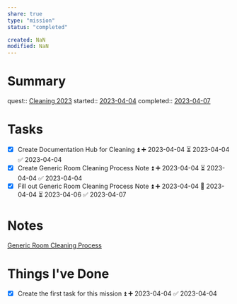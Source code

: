 ```yaml
---
share: true
type: "mission"
status: "completed"

created: NaN 
modified: NaN
---
```


# Summary
quest:: [Cleaning 2023](./Cleaning%202023.md)
started:: [2023-04-04](../../00%20-%20Life%20Management%20System/09%20-%20Daily%20Notes/2023-04-04.md)
completed:: [2023-04-07](../../00%20-%20Life%20Management%20System/09%20-%20Daily%20Notes/2023-04-07.md)
# Tasks

- [x] Create Documentation Hub for Cleaning ⏫ ➕ 2023-04-04 ⏳ 2023-04-04 ✅ 2023-04-04
- [x] Create Generic Room Cleaning Process Note ⏫ ➕ 2023-04-04 ⏳ 2023-04-04 ✅ 2023-04-04
- [x] Fill out Generic Room Cleaning Process Note ⏫ ➕ 2023-04-04 🛫 2023-04-04 ⏳ 2023-04-06 ✅ 2023-04-07
# Notes
[Generic Room Cleaning Process](./Generic%20Room%20Cleaning%20Process.md)
# Things I've Done
- [x] Create the first task for this mission ⏫ ➕ 2023-04-04 ✅ 2023-04-04